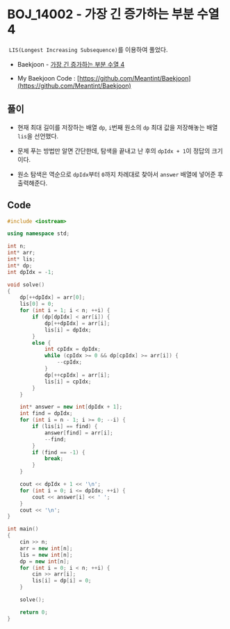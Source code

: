 # BOJ_14002 - 가장 긴 증가하는 부분 수열 4

&nbsp;`LIS(Longest Increasing Subsequence)`를 이용하여 풀었다.

- Baekjoon - [가장 긴 증가하는 부분 수열 4](https://www.acmicpc.net/problem/14002)

- My Baekjoon Code : [https://github.com/Meantint/Baekjoon](https://github.com/Meantint/Baekjoon)

## 풀이

- 현재 최대 길이를 저장하는 배열 `dp`, `i`번째 원소의 `dp` 최대 값을 저장해놓는 배열 `lis`을 선언했다.

- 문제 푸는 방법만 알면 간단한데, 탐색을 끝내고 난 후의 `dpIdx + 1`이 정답의 크기이다.

- 원소 탐색은 역순으로 `dpIdx`부터 `0`까지 차례대로 찾아서 `answer` 배열에 넣어준 후 출력해준다.

## Code

```cpp
#include <iostream>

using namespace std;

int n;
int* arr;
int* lis;
int* dp;
int dpIdx = -1;

void solve()
{
    dp[++dpIdx] = arr[0];
    lis[0] = 0;
    for (int i = 1; i < n; ++i) {
        if (dp[dpIdx] < arr[i]) {
            dp[++dpIdx] = arr[i];
            lis[i] = dpIdx;
        }
        else {
            int cpIdx = dpIdx;
            while (cpIdx >= 0 && dp[cpIdx] >= arr[i]) {
                --cpIdx;
            }
            dp[++cpIdx] = arr[i];
            lis[i] = cpIdx;
        }
    }

    int* answer = new int[dpIdx + 1];
    int find = dpIdx;
    for (int i = n - 1; i >= 0; --i) {
        if (lis[i] == find) {
            answer[find] = arr[i];
            --find;
        }
        if (find == -1) {
            break;
        }
    }

    cout << dpIdx + 1 << '\n';
    for (int i = 0; i <= dpIdx; ++i) {
        cout << answer[i] << ' ';
    }
    cout << '\n';
}

int main()
{
    cin >> n;
    arr = new int[n];
    lis = new int[n];
    dp = new int[n];
    for (int i = 0; i < n; ++i) {
        cin >> arr[i];
        lis[i] = dp[i] = 0;
    }

    solve();

    return 0;
}
```
